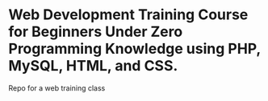 # Web Development Training Course for Beginners Under Zero Programming Knowledge using PHP, MySQL, HTML, and CSS.
Repo for a web training class

